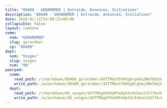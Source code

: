 ```yaml
---
title: "88400 - GERARDMER | Entraide, Annonces, Initiatives"
description: "88400 - GERARDMER | Entraide, Annonces, Initiatives"
date: 2020-01-11T14:09:21+09:00
collapsible: false
layout: commune
comm:
  nom: "GERARDMER"
  slug: gerardmer
  cp: "88400"
dept:
  nom: "Vosges"
  slug: vosges
  num: "88"
peerpad:
  comm:
    read_path: /r/markdown/88400_gerardmer/4XTTMGotF6HVg9rgkbx2Nm7bb3asmdXAgcNccXgD6rPfq4fB6
    write_path: /w/markdown/88400_gerardmer/4XTTMGotF6HVg9rgkbx2Nm7bb3asmdXAgcNccXgD6rPfq4fB6-K3TgTdtj4UfXAKpZaorQ9ZFV8kNYc5behVgC1SsLGiS9mYN9soWqskksWaoG4Bydb3VyvapcwWiyKmopW8hzhwg34goePJM3zxiinmpiMvRZeX3rTExfUfasvEWTg4HtHW7pk7BN
  dept:
    read_path: /r/markdown/88_vosges/4XTTM5gGPXdoMfm9p5dc9sEwn3JS776cHSw64JYpD4AKnKgyh
    write_path: /w/markdown/88_vosges/4XTTM5gGPXdoMfm9p5dc9sEwn3JS776cHSw64JYpD4AKnKgyh-K3TgUjEFywcTUHQwfrd2vcZqhoXLakdoQGFv4iriv1FKkvQkBsudnBxafkQDfPcxTDRHN5T6bYyganuvcakuKenYoB5mPLKqUBjNMwpn75GQVixUmzXGkneDufRSqDthC8iyXi1Z
---
```


